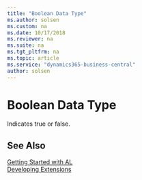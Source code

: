 ```yaml
---
title: "Boolean Data Type"
ms.author: solsen
ms.custom: na
ms.date: 10/17/2018
ms.reviewer: na
ms.suite: na
ms.tgt_pltfrm: na
ms.topic: article
ms.service: "dynamics365-business-central"
author: solsen
---
```

[//]: # (START>DO_NOT_EDIT)
[//]: # (IMPORTANT:Do not edit any of the content between here and the END>DO_NOT_EDIT.)
[//]: # (Any modifications should be made in the .xml files in the ModernDev repo.)
# Boolean Data Type
Indicates true or false.



[//]: # (IMPORTANT: END>DO_NOT_EDIT)



## See Also
[Getting Started with AL](../../devenv-get-started.md)  
[Developing Extensions](../../devenv-dev-overview.md)  